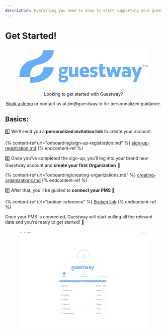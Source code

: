 ```yaml
---
description: Everything you need to know to start supporting your guests with Guestway.
---
```


# Get Started!

<figure><img src=".gitbook/assets/image (109).png" alt=""><figcaption></figcaption></figure>

<p align="center">Looking to get started with Guestway?</p>

<p align="center"><a href="https://meetings.hubspot.com/jim-bleys/demo-guestway?uuid=d10a447d-9aed-42a7-a93f-e51fa87ae389">Book a demo</a> or contact us at jim@guestway.io for personnalized guidance.</p>

## Basics:

1️⃣  We’ll send you a **personalized invitation link** to create your account.

{% content-ref url="onboarding/sign-up-registration.md" %}
[sign-up-registration.md](onboarding/sign-up-registration.md)
{% endcontent-ref %}

2️⃣ Once you’ve completed the sign-up, you’ll log into your brand new Guestway account and **create your first Organization** 🏢

{% content-ref url="onboarding/creating-organizations.md" %}
[creating-organizations.md](onboarding/creating-organizations.md)
{% endcontent-ref %}

3️⃣ After that, you’ll be guided to **connect your PMS** 🔗

{% content-ref url="broken-reference" %}
[Broken link](broken-reference)
{% endcontent-ref %}

Once your PMS is connected, Guestway will start pulling all the relevant data and you’re ready to get started! 🚀

<figure><img src=".gitbook/assets/image (110).png" alt=""><figcaption></figcaption></figure>
